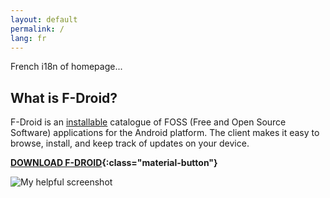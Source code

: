 ```yaml
---
layout: default
permalink: /
lang: fr
---
```


French i18n of homepage...

## What is F-Droid?

F-Droid is an [installable](https://f-droid.org/FDroid.apk) catalogue of FOSS (Free and Open Source Software) applications for the Android platform. The client makes it easy to browse, install, and keep track of updates on your device.

**[DOWNLOAD F-DROID](https://f-droid.org/FDroid.apk){:class="material-button"}**

![My helpful screenshot](assets/fdroid-screenshot.png)
